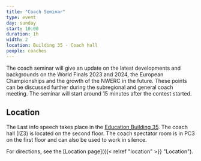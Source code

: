 ```yaml
---
title: "Coach Seminar"
type: event
day: sunday
start: 10:00
duration: 1h
width: 2
location: Building 35 - Coach hall
people: coaches
---
```

The coach seminar will give an update on the latest developments and backgrounds on the World Finals 2023 and 2024, the
European Championships and the growth of the NWERC in the future. These points can be discussed further during the
subregional and general coach meeting. The seminar will start around 15 minutes after the contest started.

## Location
The Last info speech takes place in the [Education Building 35](https://map.tudelftcampus.nl/poi/education-building-35/).
The coach hall (IZ3) is located on the second floor. The coach spectator room is in PC3 on the first floor and can also be used to work in silence. 

For directions, see the [Location page]({{< relref "location" >}} "Location").
